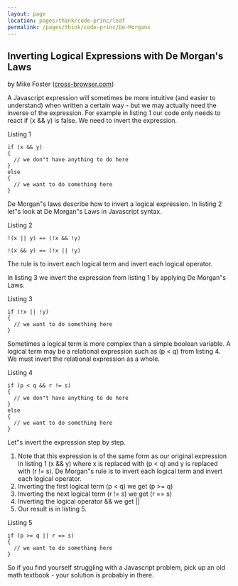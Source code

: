 ```yaml
---
layout: page
location: pages/think/code-princ/leaf
permalink: /pages/think/code-princ/De-Morgans
---
```


## Inverting Logical Expressions with De Morgan's Laws

by Mike Foster ([cross-browser.com](https://cross-browser.com/))

A Javascript expression will sometimes be more intuitive (and easier to understand) when written a certain way - but we may actually need the inverse of the expression. For example in listing 1 our code only needs to react if (x && y) is false. We need to invert the expression.

Listing 1

```
if (x && y)
{
  // we don"t have anything to do here
}
else
{
  // we want to do something here
}
```

De Morgan"s laws describe how to invert a logical expression. In listing 2 let"s look at De Morgan"s Laws in Javascript syntax.

Listing 2
```
!(x || y) == (!x && !y)

!(x && y) == (!x || !y)
```

The rule is to invert each logical term and invert each logical operator.

In listing 3 we invert the expression from listing 1 by applying De Morgan"s Laws.

Listing 3

```
if (!x || !y)
{
  // we want to do something here
}
```

Sometimes a logical term is more complex than a simple boolean variable. A logical term may be a relational expression such as (p < q) from listing 4. We must invert the relational expression as a whole.

Listing 4

```
if (p < q && r != s)
{
  // we don"t have anything to do here
}
else
{
  // we want to do something here
}
```

Let"s invert the expression step by step.

1. Note that this expression is of the same form as our original expression in listing 1 (x && y) where x is replaced with (p < q) and y is replaced with (r != s). De Morgan"s rule is to invert each logical term and invert each logical operator.
2. Inverting the first logical term (p < q) we get (p >= q)
3. Inverting the next logical term (r != s) we get (r == s)
4. Inverting the logical operator && we get ||
5. Our result is in listing 5.

Listing 5

```
if (p >= q || r == s)
{
  // we want to do something here
}
```

So if you find yourself struggling with a Javascript problem, pick up an old math textbook - your solution is probably in there.